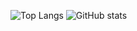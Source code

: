 ![Top Langs](https://github-readme-stats.vercel.app/api/top-langs/?username=zd247&theme=tokyonight)
![GitHub stats](https://github-readme-stats.vercel.app/api?username=zd247&count_private=true&show_icons=true&theme=dracula) 



